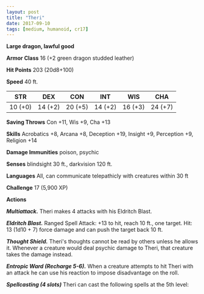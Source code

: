 ```yaml
---
layout: post
title: "Theri"
date: 2017-09-10
tags: [medium, humanoid, cr17]
---
```


**Large dragon, lawful good**

**Armor Class** 16 (+2 green dragon studded leather)

**Hit Points** 203 (20d8+100)

**Speed** 40 ft.

|   STR   |   DEX   |   CON   |   INT   |   WIS   |   CHA   |
|:-----:|:-----:|:-----:|:-----:|:-----:|:-----:|
| 10 (+0) | 14 (+2) | 20 (+5) | 14 (+2) | 16 (+3) | 24 (+7) |

**Saving Throws** Con +11, Wis +9, Cha +13

**Skills** Acrobatics +8, Arcana +8, Deception +19, Insight +9, Perception +9, Religion +14

**Damage Immunities** poison, psychic

**Senses** blindsight 30 ft., darkvision 120 ft.

**Languages** All, can communicate telepathicly with creatures within 30 ft

**Challenge** 17 (5,900 XP)

**Actions**

***Multiattack.*** Theri makes 4 attacks with his Eldritch Blast.

***Eldritch Blast.*** Ranged Spell Attack: +13 to hit, reach 10 ft., one target. Hit: 13 (1d10 + 7) force damage and can push the target back 10 ft.

***Thought Shield.*** Theri's thoughts cannot be read by others unless he allows it. Whenever a creature would deal psychic damage to Theri, that creature takes the damage instead.

***Entropic Ward (Recharge 5-6).*** When a creature attempts to hit Theri with an attack he can use his reaction to impose disadvantage on the roll.

***Spellcasting (4 slots)*** Theri can cast the following spells at the 5th level: 